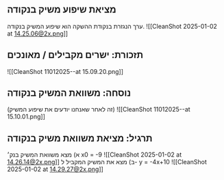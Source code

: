 ```table-of-contents
```
## מציאת שיפוע משיק בנקודה
ערך הנגזרת בנקודת ההשקה הוא שיפוע המשיק בנקודה.
![[CleanShot 2025-01-02 at 14.25.06@2x.png]]
## תזכורת: ישרים מקבילים / מאונכים
![[CleanShot 11012025--at 15.09.20.png]]
## נוסחה: משוואת המשיק בנקודה
(זה לאחר שאנחנו יודעים את שיפוע המשיק)
![[CleanShot 11012025--at 15.10.01.png]]
## תרגיל: מציאת משוואת משיק בנקודה
א) מצא משוואת המשיק בנק׳ x0 = -9
![[CleanShot 2025-01-02 at 14.26.14@2x.png]]
ב) מצא את המשיק המקביל ל- y = -4x+10
![[CleanShot 2025-01-02 at 14.29.27@2x.png]]

